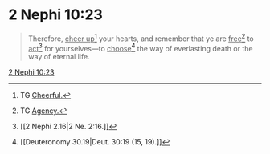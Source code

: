 # 2 Nephi 10:23

> Therefore, <u>cheer up</u>[^a] your hearts, and remember that ye are <u>free</u>[^b] to <u>act</u>[^c] for yourselves—to <u>choose</u>[^d] the way of everlasting death or the way of eternal life.

[2 Nephi 10:23](https://www.churchofjesuschrist.org/study/scriptures/bofm/2-ne/10?lang=eng&id=p23#p23)


[^a]: TG [Cheerful.](https://www.churchofjesuschrist.org/study/scriptures/tg/cheerful?lang=eng)
[^b]: TG [Agency.](https://www.churchofjesuschrist.org/study/scriptures/tg/agency?lang=eng)
[^c]: [[2 Nephi 2.16|2 Ne. 2:16.]]
[^d]: [[Deuteronomy 30.19|Deut. 30:19 (15, 19).]]
